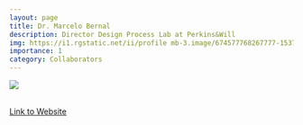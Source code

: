 ```yaml
---
layout: page
title: Dr. Marcelo Bernal
description: Director Design Process Lab at Perkins&Will
img: https://i1.rgstatic.net/ii/profile mb-3.image/674577768267777-1537843281464_Q512/Marcelo-Bernal-2.jpg
importance: 1
category: Collaborators
---
```


<div class="profile mb-3"> 
<img src="https://i1.rgstatic.net/ii/profile mb-3.image/674577768267777-1537843281464_Q512/Marcelo-Bernal-2.jpg" class="img-fluid z-depth-1 rounded"/>
</div>
<br>

[Link to Website](https://research.perkinswill.com/labs/process/)

